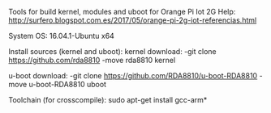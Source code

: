 

Tools for build kernel, modules and uboot for Orange Pi Iot 2G
Help: http://surfero.blogspot.com.es/2017/05/orange-pi-2g-iot-referencias.html

System OS: 16.04.1-Ubuntu x64

Install sources (kernel and uboot):
kernel download:
 -git clone https://github.com/rda8810
 -move rda8810 kernel

u-boot download:
 -git clone https://github.com/RDA8810/u-boot-RDA8810
 -move u-boot-RDA8810 uboot

Toolchain (for crosscompile):
sudo apt-get install gcc-arm*
